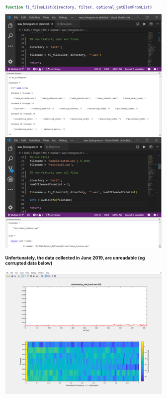 ```Matlab
function fi_filesList(directory, filter, optional_getElemFromList)
```
<img src="docs/all_files.png">

<img src="docs/one_file.png">


#### Unfortunately, the data collected in June 2019, are unreadable (eg corrupted data below)
<img src="docs/corupted.gif">
